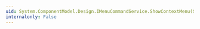 ```yaml
---
uid: System.ComponentModel.Design.IMenuCommandService.ShowContextMenu(System.ComponentModel.Design.CommandID,System.Int32,System.Int32)
internalonly: False
---
```

